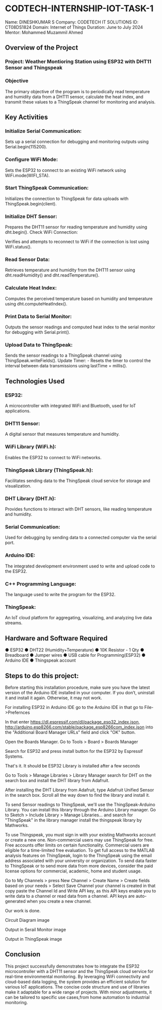 # CODTECH-INTERNSHIP-IOT-TASK-1
Name: DINESHKUMAR S
Company: CODETECH IT SOLUTIONS
ID: CT08DS1824
Domain: Internet of Things
Duration: June to July 2024
Mentor: Mohammed Muzammil Ahmed

## Overview of the Project
### Project: Weather Montioring Station using ESP32 with DHT11 Sensor and Thingspeak
### Objective
The primary objective of the program is to periodically read temperature and humidity data from a DHT11 sensor, calculate the heat index, and transmit these values to a ThingSpeak channel for monitoring and analysis.

## Key Activities
### Initialize Serial Communication:

Sets up a serial connection for debugging and monitoring outputs using Serial.begin(115200).
### Configure WiFi Mode:

Sets the ESP32 to connect to an existing WiFi network using WiFi.mode(WIFI_STA).
### Start ThingSpeak Communication:

Initializes the connection to ThingSpeak for data uploads with ThingSpeak.begin(client).
### Initialize DHT Sensor:

Prepares the DHT11 sensor for reading temperature and humidity using dht.begin().
Check WiFi Connection:

Verifies and attempts to reconnect to WiFi if the connection is lost using WiFi.status().
### Read Sensor Data:

Retrieves temperature and humidity from the DHT11 sensor using dht.readHumidity() and dht.readTemperature().
### Calculate Heat Index:

Computes the perceived temperature based on humidity and temperature using dht.computeHeatIndex().
### Print Data to Serial Monitor:

Outputs the sensor readings and computed heat index to the serial monitor for debugging with Serial.print().
### Upload Data to ThingSpeak:

Sends the sensor readings to a ThingSpeak channel using ThingSpeak.writeFields().
Update Timer: - Resets the timer to control the interval between data transmissions using lastTime = millis().

## Technologies Used
### ESP32:

A microcontroller with integrated WiFi and Bluetooth, used for IoT applications.
### DHT11 Sensor:

A digital sensor that measures temperature and humidity.
### WiFi Library (WiFi.h):

Enables the ESP32 to connect to WiFi networks.
### ThingSpeak Library (ThingSpeak.h):

Facilitates sending data to the ThingSpeak cloud service for storage and visualization.
### DHT Library (DHT.h):

Provides functions to interact with DHT sensors, like reading temperature and humidity.
### Serial Communication:

Used for debugging by sending data to a connected computer via the serial port.
### Arduino IDE:

The integrated development environment used to write and upload code to the ESP32.
### C++ Programming Language:

The language used to write the program for the ESP32.
### ThingSpeak:

An IoT cloud platform for aggregating, visualizing, and analyzing live data streams.
## Hardware and Software Required
● ESP32
● DHT22 (Humidity+Temperature)
● 10K Resistor - 1 Qty
● Breadboard
● Jumper wires
● USB cable for Programming(ESP32)
● Arduino IDE
● Thingspeak account

## Steps to do this project:
Before starting this installation procedure, make sure you have the latest version of the Arduino IDE installed in your computer. If you don’t, uninstall it and install it again. Otherwise, it may not work.

For installing ESP32 in Arduino IDE go to the Arduino IDE in that go to File->Prefernces

In that enter https://dl.espressif.com/dl/package_esp32_index.json, http://arduino.esp8266.com/stable/package_esp8266com_index.json into the "Additional Board Manager URLs" field and click "OK" button.

Open the Boards Manager. Go to Tools > Board > Boards Manager

Search for ESP32 and press install button for the ESP32 by Espressif Systems.

That's it. It should be ESP32 Library is installed after a few seconds

Go to Tools > Manage Libraries > Library Manager search for DHT on the search box and install the DHT library from Adafruit.

After installing the DHT Library from Adafruit, type Adafruit Unified Sensor in the search box. Scroll all the way down to find the library and install it.

To send Sensor readings to ThingSpeak, we'll use the ThingSpeak-Arduino Library. You can install this library through the Arduino Library manager. Go to Sketch > Include Library > Manage Libraries... and search for "ThingSpeak" in the library manager install the thingspeak library by Mathworks.

To use Thingspeak, you must sign in with your existing Mathworks account or create a new one. Non-commercial users may use ThingSpeak for free. Free accounts offer limits on certain functionality. Commercial users are eligible for a time-limited free evaluation. To get full access to the MATLAB analysis features on ThingSpeak, login to the ThingSpeak using the email address associated with your university or organization. To send data faster to ThingSpeak or to send more data from more devices, consider the paid license options for commercial, academic, home and student usage.

Go to My Channels > press New Channel > Create Name > Create fields based on your needs > Select Save Channel your channel is created in that copy paste the Channel Id and Write API key, as this API keys enable you to write data to a channel or read data from a channel. API keys are auto-generated when you create a new channel.

Our work is done.

Circuit Diagram
image

Output in Serail Monitor
image

Output in ThingSpeak
image

## Conclusion
This project successfully demonstrates how to integrate the ESP32 microcontroller with a DHT11 sensor and the ThingSpeak cloud service for real-time environmental monitoring. By leveraging WiFi connectivity and cloud-based data logging, the system provides an efficient solution for various IoT applications. The concise code structure and use of libraries make it adaptable for a wide range of projects. With minor adjustments, it can be tailored to specific use cases,from home automation to industrial monitoring.
